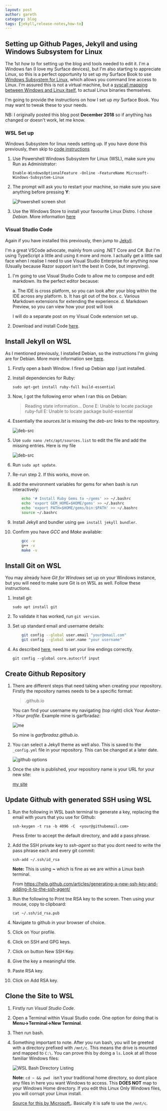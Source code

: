 ```yaml
---
layout: post
author: gareth
category: blog
tags: [jekyll,release-notes,how-to]
---
```

## Setting up Github Pages, Jekyll and using Windows Subsystem for Linux

The 1st *how to* for setting up the blog and tools needed to edit it. I'm a Windows fan (I love my Surface devices), but I'm also starting to appreciate Linux, so this is a perfect opportunity to set up my Surface Book to use [Windows Subsystem for Linux](https://docs.microsoft.com/en-us/windows/wsl/faq), which allows you command line access to Linux. I'm assured this is not a virtual machine, but a [syscall mapping between Windows and Linux itself](https://blogs.msdn.microsoft.com/wsl/2016/04/22/windows-subsystem-for-linux-overview/), to actual Linux binaries themselves.

I'm going to provide the instructions on how I set up *my* Surface Book. You may want to tweak these to your needs.

NB: I originally posted this blog post **December 2018** so if anything has changed or doesn't work, let me know.

### WSL Set up

Windows Subsystem for linux needs setting up. If you have done this previously, then skip to [code instructions](#visual-studio-code)

1. Use Powershell Windows Subsystem for Linux (WSL), make sure you Run as Administrator:

    ```Enable-WindowsOptionalFeature -Online -FeatureName Microsoft-Windows-Subsystem-Linux```

2. The prompt will ask you to restart your machine, so make sure you save anything before pressing **Y**:

    ![Powershell screen shot](/assets/img/posts/release-notes_powershell.png)

3. Use the Windows Store to install your favourite Linux Distro. I chose *Debian*. More information [here](https://docs.microsoft.com/en-us/windows/wsl/install-win10#windows-10-fall-creators-update-and-later-install-from-the-microsoft-store)

### Visual Studio Code

Again if you have installed this previously, then jump to [Jekyll](#install-jekyll-on-wsl).

I'm a great VSCode advocate, mainly from using .NET Core and C#. But I'm using TypeScript a little and using it more and more. I actually get a little sad face when I realise I need to use Visual Studio Enterprise for anything now (Usually because Razor support isn't the best in Code, but improving).

1. I'm going to use Visual Studio Code to allow me to compose and edit markdown. Its the perfect editor because:

    a. The IDE is cross platform, so you can look after your blog within the IDE across any platform.
    b. It has git out of the box.
    c. Various Markdown extensions for extending the experience.
    d. Markdown Preview, so you can view how your post will look

    I will do a separate post on my Visual Code extension set up.

2. Download and install Code [here](https://code.visualstudio.com/download).

## Install Jekyll on WSL

As I mentioned previously, I installed Debian, so the instructions I'm giving are for Debian. More more information see [here](https://jekyllrb.com/docs/installation/).

1. Firstly open a bash Window. I fired up Debian app I just installed.

2. Install dependencies for Ruby:

    `sudo apt-get install ruby-full build-essential`

3. Now, I got the following error when I ran this on Debian:

    > Reading state information... Done
    > E: Unable to locate package ruby-full
    > E: Unable to locate package build-essential

4. Essentially the *sources.lst* is missing the *deb-src* links to the repository.

    ![deb-src](/assets/img/posts/deb-src.png)

5. Use `sudo nano /etc/apt/sources.list` to edit the file and add the missing entries. Here is my file

    ![deb-src](/assets/img/posts/deb-src-added.png)

6. Run `sudo apt update`.

7. Re-run step 2. If this works, move on.

8. add the environment variables for gems for when bash is run interactively:

    ```bash
        echo '# Install Ruby Gems to ~/gems' >> ~/.bashrc
        echo 'export GEM_HOME=$HOME/gems' >> ~/.bashrc
        echo 'export PATH=$HOME/gems/bin:$PATH' >> ~/.bashrc
        source ~/.bashrc
    ```
9. Install Jekyll and bundler using `gem install jekyll bundler`.

10. Confirm you have *GCC* and *Make* available:

    ```bash
        gcc -v
        g++ -v
        make -v
    ```
## Install Git on WSL

You may already have *Git for Windows* set up on your Windows instance, but you will need to make sure Git is on WSL as well. Follow these instructions.

1. Install git:

    `sudo apt install git`

2. To validate it has worked, run `git version`.

3. Set up standard email and username details:

    ```bash
        git config --global user.email "your@email.com"
        git config --global user.name "your username"
    ```
4. As described [here](https://git-scm.com/book/en/v2/Customizing-Git-Git-Configuration#_code_core_autocrlf_code), need to set your line endings correctly.

    `git config --global core.autocrlf input`

## Create Github Repository

1. There are different steps that need taking when creating your repository. Firstly the repository names needs to be a specific format:

    > <your-github-username>.github.io

    You can find your username my navigating (top right) click Your *Avatar->Your profile*. Example mine is garfbradaz:

    ![me](/assets/img/posts/me-github.png)

    So mine is *garfbradaz.github.io*.

2. You can select a Jekyll theme as well also. This is saved to the `_config.yml` file in your repository. This can be  changed at a later date.

    ![github options](/assets/img/posts/theme-github.png)

3. Once the site is published, your repository name is your URL for your new site:

    [my site](https://garfbradaz.github.io)

## Update Github with generated SSH using WSL

1. Run the following in WSL bash terminal to generate a key, replacing the email with yours that you use for Github:

   `ssh-keygen -t rsa -b 4096 -C  <your@githubemail.com>`

    Press Enter to accept the default directory, and add a pass phrase.

2. Add the SSH private key to *ssh-agent* so that you dont need to write the pass phrase each and every git commit:

    `ssh-add ~/.ssh/id_rsa`

    **Note:** This is using **~** which is fine as we are within a Linux bash terminal.

    From <https://help.github.com/articles/generating-a-new-ssh-key-and-adding-it-to-the-ssh-agent/>

3. Run the following to Print tne RSA key to the screen. Then using your mouse, copy to clipboard:

    `cat ~/.ssh/id_rsa.pub`

4. Navigate to github in your browser of choice.

5. Click on Your profile.

6. Click on SSH and GPG keys.

7. Click on button New SSH Key.

8. Give the key a meaningful title.

9. Paste RSA key.

10. Click on Add RSA key.

## Clone the Site to WSL

1. Firstly run *Visual Studio Code*.

2. Open a Terminal within Visual Studio code. One option for doing that is **Menu->Terminal->New Terminal**.

3. Then run bash.

4. Something important to note. After you run bash, you will be greeted with a directory prefixed with `/mnt/c`. This means     the drive is mounted and mapped to `C:\`. You can prove this by doing a `ls`. Look at all those familiar Windows files:

    ![WSL Bash Directory Listing](/assets/img/posts/windows-files-bash.png)

    **Note:** `cd ~ && pwd ` isn't your traditional home directory, so dont place any files in here you want Windows to access. This **DOES NOT** map to your Windows Home directory. If you edit this Linux Only Windows files, you will corrupt your Linux install.

    [Source for this by Microsoft.](https://blogs.msdn.microsoft.com/commandline/2016/11/17/do-not-change-linux-files-using-windows-apps-and-tools/). Basically it is safe to use the `/mnt/c`.